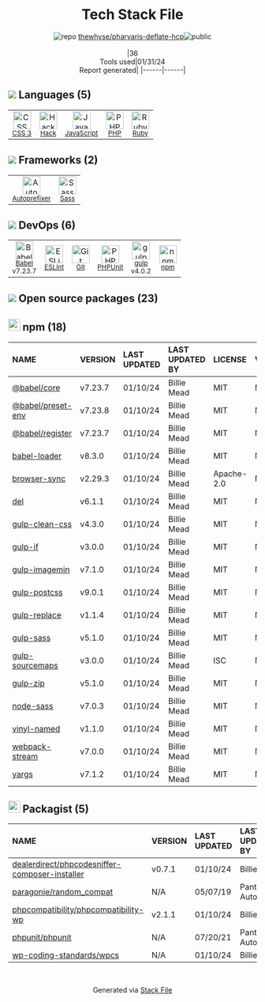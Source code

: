 <!--
&lt;--- Readme.md Snippet without images Start ---&gt;
## Tech Stack
thewhyse/pharvaris-deflate-hcp is built on the following main stack:

- [gulp](http://gulpjs.com/) – JS Build Tools / JS Task Runners
- [Ruby](https://www.ruby-lang.org) – Languages
- [PHP](http://www.php.net/) – Languages
- [Sass](http://sass-lang.com/) – CSS Pre-processors / Extensions
- [Hack](http://hacklang.org/) – Languages
- [JavaScript](https://developer.mozilla.org/en-US/docs/Web/JavaScript) – Languages
- [PHPUnit](https://phpunit.de/) – Testing Frameworks
- [Autoprefixer](https://github.com/postcss/autoprefixer) – CSS Pre-processors / Extensions
- [Babel](http://babeljs.io/) – JavaScript Compilers
- [ESLint](http://eslint.org/) – Code Review

Full tech stack [here](/techstack.md)

&lt;--- Readme.md Snippet without images End ---&gt;

&lt;--- Readme.md Snippet with images Start ---&gt;
## Tech Stack
thewhyse/pharvaris-deflate-hcp is built on the following main stack:

- <img width='25' height='25' src='https://img.stackshare.io/service/844/iruTC031.png' alt='gulp'/> [gulp](http://gulpjs.com/) – JS Build Tools / JS Task Runners
- <img width='25' height='25' src='https://img.stackshare.io/service/989/ruby.png' alt='Ruby'/> [Ruby](https://www.ruby-lang.org) – Languages
- <img width='25' height='25' src='https://img.stackshare.io/service/991/hwUcGZ41_400x400.jpg' alt='PHP'/> [PHP](http://www.php.net/) – Languages
- <img width='25' height='25' src='https://img.stackshare.io/service/1171/jCR2zNJV.png' alt='Sass'/> [Sass](http://sass-lang.com/) – CSS Pre-processors / Extensions
- <img width='25' height='25' src='https://img.stackshare.io/service/1208/download.png' alt='Hack'/> [Hack](http://hacklang.org/) – Languages
- <img width='25' height='25' src='https://img.stackshare.io/service/1209/javascript.jpeg' alt='JavaScript'/> [JavaScript](https://developer.mozilla.org/en-US/docs/Web/JavaScript) – Languages
- <img width='25' height='25' src='https://img.stackshare.io/service/1616/1_WsEnddd5Y4EgEHsT054kUQ.jpeg' alt='PHPUnit'/> [PHPUnit](https://phpunit.de/) – Testing Frameworks
- <img width='25' height='25' src='https://img.stackshare.io/service/2202/72d087642cfce6fef6f2dabec5bf49e8_400x400.png' alt='Autoprefixer'/> [Autoprefixer](https://github.com/postcss/autoprefixer) – CSS Pre-processors / Extensions
- <img width='25' height='25' src='https://img.stackshare.io/service/2739/-1wfGjNw.png' alt='Babel'/> [Babel](http://babeljs.io/) – JavaScript Compilers
- <img width='25' height='25' src='https://img.stackshare.io/service/3337/Q4L7Jncy.jpg' alt='ESLint'/> [ESLint](http://eslint.org/) – Code Review

Full tech stack [here](/techstack.md)

&lt;--- Readme.md Snippet with images End ---&gt;
-->
<div align="center">

# Tech Stack File
![](https://img.stackshare.io/repo.svg "repo") [thewhyse/pharvaris-deflate-hcp](https://github.com/thewhyse/pharvaris-deflate-hcp)![](https://img.stackshare.io/public_badge.svg "public")
<br/><br/>
|36<br/>Tools used|01/31/24 <br/>Report generated|
|------|------|
</div>

## <img src='https://img.stackshare.io/languages.svg'/> Languages (5)
<table><tr>
  <td align='center'>
  <img width='36' height='36' src='https://img.stackshare.io/service/6727/css.png' alt='CSS 3'>
  <br>
  <sub><a href="https://developer.mozilla.org/en-US/docs/Web/CSS/CSS3">CSS 3</a></sub>
  <br>
  <sub></sub>
</td>

<td align='center'>
  <img width='36' height='36' src='https://img.stackshare.io/service/1208/download.png' alt='Hack'>
  <br>
  <sub><a href="http://hacklang.org/">Hack</a></sub>
  <br>
  <sub></sub>
</td>

<td align='center'>
  <img width='36' height='36' src='https://img.stackshare.io/service/1209/javascript.jpeg' alt='JavaScript'>
  <br>
  <sub><a href="https://developer.mozilla.org/en-US/docs/Web/JavaScript">JavaScript</a></sub>
  <br>
  <sub></sub>
</td>

<td align='center'>
  <img width='36' height='36' src='https://img.stackshare.io/service/991/hwUcGZ41_400x400.jpg' alt='PHP'>
  <br>
  <sub><a href="http://www.php.net/">PHP</a></sub>
  <br>
  <sub></sub>
</td>

<td align='center'>
  <img width='36' height='36' src='https://img.stackshare.io/service/989/ruby.png' alt='Ruby'>
  <br>
  <sub><a href="https://www.ruby-lang.org">Ruby</a></sub>
  <br>
  <sub></sub>
</td>

</tr>
</table>

## <img src='https://img.stackshare.io/frameworks.svg'/> Frameworks (2)
<table><tr>
  <td align='center'>
  <img width='36' height='36' src='https://img.stackshare.io/service/2202/72d087642cfce6fef6f2dabec5bf49e8_400x400.png' alt='Autoprefixer'>
  <br>
  <sub><a href="https://github.com/postcss/autoprefixer">Autoprefixer</a></sub>
  <br>
  <sub></sub>
</td>

<td align='center'>
  <img width='36' height='36' src='https://img.stackshare.io/service/1171/jCR2zNJV.png' alt='Sass'>
  <br>
  <sub><a href="http://sass-lang.com/">Sass</a></sub>
  <br>
  <sub></sub>
</td>

</tr>
</table>

## <img src='https://img.stackshare.io/devops.svg'/> DevOps (6)
<table><tr>
  <td align='center'>
  <img width='36' height='36' src='https://img.stackshare.io/service/2739/-1wfGjNw.png' alt='Babel'>
  <br>
  <sub><a href="http://babeljs.io/">Babel</a></sub>
  <br>
  <sub>v7.23.7</sub>
</td>

<td align='center'>
  <img width='36' height='36' src='https://img.stackshare.io/service/3337/Q4L7Jncy.jpg' alt='ESLint'>
  <br>
  <sub><a href="http://eslint.org/">ESLint</a></sub>
  <br>
  <sub></sub>
</td>

<td align='center'>
  <img width='36' height='36' src='https://img.stackshare.io/service/1046/git.png' alt='Git'>
  <br>
  <sub><a href="http://git-scm.com/">Git</a></sub>
  <br>
  <sub></sub>
</td>

<td align='center'>
  <img width='36' height='36' src='https://img.stackshare.io/service/1616/1_WsEnddd5Y4EgEHsT054kUQ.jpeg' alt='PHPUnit'>
  <br>
  <sub><a href="https://phpunit.de/">PHPUnit</a></sub>
  <br>
  <sub></sub>
</td>

<td align='center'>
  <img width='36' height='36' src='https://img.stackshare.io/service/844/iruTC031.png' alt='gulp'>
  <br>
  <sub><a href="http://gulpjs.com/">gulp</a></sub>
  <br>
  <sub>v4.0.2</sub>
</td>

<td align='center'>
  <img width='36' height='36' src='https://img.stackshare.io/service/1120/lejvzrnlpb308aftn31u.png' alt='npm'>
  <br>
  <sub><a href="https://www.npmjs.com/">npm</a></sub>
  <br>
  <sub></sub>
</td>

</tr>
</table>


## <img src='https://img.stackshare.io/group.svg' /> Open source packages (23)</h2>

## <img width='24' height='24' src='https://img.stackshare.io/service/1120/lejvzrnlpb308aftn31u.png'/> npm (18)

|NAME|VERSION|LAST UPDATED|LAST UPDATED BY|LICENSE|VULNERABILITIES|
|:------|:------|:------|:------|:------|:------|
|[@babel/core](https://www.npmjs.com/@babel/core)|v7.23.7|01/10/24|Billie Mead |MIT|N/A|
|[@babel/preset-env](https://www.npmjs.com/@babel/preset-env)|v7.23.8|01/10/24|Billie Mead |MIT|N/A|
|[@babel/register](https://www.npmjs.com/@babel/register)|v7.23.7|01/10/24|Billie Mead |MIT|N/A|
|[babel-loader](https://www.npmjs.com/babel-loader)|v8.3.0|01/10/24|Billie Mead |MIT|N/A|
|[browser-sync](https://www.npmjs.com/browser-sync)|v2.29.3|01/10/24|Billie Mead |Apache-2.0|N/A|
|[del](https://www.npmjs.com/del)|v6.1.1|01/10/24|Billie Mead |MIT|N/A|
|[gulp-clean-css](https://www.npmjs.com/gulp-clean-css)|v4.3.0|01/10/24|Billie Mead |MIT|N/A|
|[gulp-if](https://www.npmjs.com/gulp-if)|v3.0.0|01/10/24|Billie Mead |MIT|N/A|
|[gulp-imagemin](https://www.npmjs.com/gulp-imagemin)|v7.1.0|01/10/24|Billie Mead |MIT|N/A|
|[gulp-postcss](https://www.npmjs.com/gulp-postcss)|v9.0.1|01/10/24|Billie Mead |MIT|N/A|
|[gulp-replace](https://www.npmjs.com/gulp-replace)|v1.1.4|01/10/24|Billie Mead |MIT|N/A|
|[gulp-sass](https://www.npmjs.com/gulp-sass)|v5.1.0|01/10/24|Billie Mead |MIT|N/A|
|[gulp-sourcemaps](https://www.npmjs.com/gulp-sourcemaps)|v3.0.0|01/10/24|Billie Mead |ISC|N/A|
|[gulp-zip](https://www.npmjs.com/gulp-zip)|v5.1.0|01/10/24|Billie Mead |MIT|N/A|
|[node-sass](https://www.npmjs.com/node-sass)|v7.0.3|01/10/24|Billie Mead |MIT|N/A|
|[vinyl-named](https://www.npmjs.com/vinyl-named)|v1.1.0|01/10/24|Billie Mead |MIT|N/A|
|[webpack-stream](https://www.npmjs.com/webpack-stream)|v7.0.0|01/10/24|Billie Mead |MIT|N/A|
|[yargs](https://www.npmjs.com/yargs)|v7.1.2|01/10/24|Billie Mead |MIT|N/A|


## <img width='24' height='24' src='https://img.stackshare.io/package_manager/1778/default_90cb8b66e85ae5b95928b10bb076ab6a27c7e151.png'/> Packagist (5)

|NAME|VERSION|LAST UPDATED|LAST UPDATED BY|LICENSE|VULNERABILITIES|
|:------|:------|:------|:------|:------|:------|
|[dealerdirect/phpcodesniffer-composer-installer](https://packagist.org/dealerdirect/phpcodesniffer-composer-installer)|v0.7.1|01/10/24|Billie Mead |N/A|N/A|
|[paragonie/random_compat](https://packagist.org/paragonie/random_compat)|N/A|05/07/19|Pantheon Automation |N/A|N/A|
|[phpcompatibility/phpcompatibility-wp](https://packagist.org/phpcompatibility/phpcompatibility-wp)|v2.1.1|01/10/24|Billie Mead |N/A|N/A|
|[phpunit/phpunit](https://packagist.org/phpunit/phpunit)|N/A|07/20/21|Pantheon Automation |N/A|N/A|
|[wp-coding-standards/wpcs](https://packagist.org/wp-coding-standards/wpcs)|N/A|01/10/24|Billie Mead |N/A|N/A|

<br/>
<div align='center'>

Generated via [Stack File](https://github.com/marketplace/stack-file)
